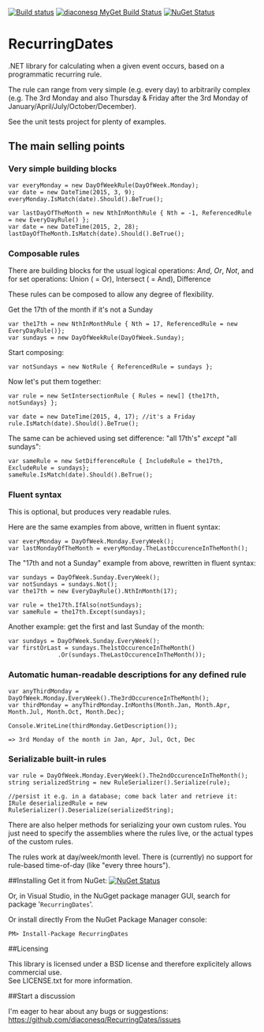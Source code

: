 [![Build status](https://ci.appveyor.com/api/projects/status/g4svu8vmli7tfqp0?svg=true)](https://ci.appveyor.com/project/cristian-diaconescu/recurringdates) 
[![diaconesq MyGet Build Status](https://www.myget.org/BuildSource/Badge/diaconesq?identifier=767fe9e9-01f3-4d50-92dc-f27300486d6d)](https://www.myget.org/) 
[![NuGet Status](http://img.shields.io/nuget/v/RecurringDates.svg?style=flat)](https://www.nuget.org/packages/RecurringDates/)

# RecurringDates

.NET library for calculating when a given event occurs, based on a programmatic recurring rule.
 
The rule can range from very simple (e.g. every day) to arbitrarily complex (e.g. The 3rd Monday and also Thursday & Friday after the 3rd Monday of January/April/July/October/December).

See the unit tests project for plenty of examples.

## The main selling points
### Very simple building blocks

    var everyMonday = new DayOfWeekRule(DayOfWeek.Monday);
    var date = new DateTime(2015, 3, 9);
    everyMonday.IsMatch(date).Should().BeTrue();
    
    var lastDayOfTheMonth = new NthInMonthRule { Nth = -1, ReferencedRule = new EveryDayRule() };
    var date = new DateTime(2015, 2, 28);
    lastDayOfTheMonth.IsMatch(date).Should().BeTrue();

### Composable rules
There are building blocks for the usual logical operations: *And*, *Or*, *Not*, and for set operations: Union ( = Or), Intersect ( = And), Difference

These rules can be composed to allow any degree of flexibility.

Get the 17th of the month if it's not a Sunday
    
    var the17th = new NthInMonthRule { Nth = 17, ReferencedRule = new EveryDayRule()};
    var sundays = new DayOfWeekRule(DayOfWeek.Sunday);

Start composing:

    var notSundays = new NotRule { ReferencedRule = sundays };

Now let's put them together:

    var rule = new SetIntersectionRule { Rules = new[] {the17th, notSundays} };
    
    var date = new DateTime(2015, 4, 17); //it's a Friday
    rule.IsMatch(date).Should().BeTrue();

The same can be achieved using set difference: "all 17th's" *except* "all sundays":

    var sameRule = new SetDifferenceRule { IncludeRule = the17th, ExcludeRule = sundays};
    sameRule.IsMatch(date).Should().BeTrue();

### Fluent syntax
 
 This is optional, but produces very readable rules.
 
 Here are the same examples from above, written in fluent syntax:
    
    var everyMonday = DayOfWeek.Monday.EveryWeek();
    var lastMondayOfTheMonth = everyMonday.TheLastOccurenceInTheMonth();
    

The "17th and not a Sunday" example from above, rewritten in fluent syntax:

    var sundays = DayOfWeek.Sunday.EveryWeek();
    var notSundays = sundays.Not(); 
    var the17th = new EveryDayRule().NthInMonth(17);
    
    var rule = the17th.IfAlso(notSundays);
    var sameRule = the17th.Except(sundays);

Another example: get the first and last Sunday of the month:
    
    var sundays = DayOfWeek.Sunday.EveryWeek();
    var firstOrLast = sundays.The1stOccurenceInTheMonth()
                  .Or(sundays.TheLastOccurenceInTheMonth());


### Automatic human-readable descriptions for any defined rule

    var anyThirdMonday = DayOfWeek.Monday.EveryWeek().The3rdOccurenceInTheMonth();
    var thirdMonday = anyThirdMonday.InMonths(Month.Jan, Month.Apr, Month.Jul, Month.Oct, Month.Dec);
    
    Console.WriteLine(thirdMonday.GetDescription());
    
    => 3rd Monday of the month in Jan, Apr, Jul, Oct, Dec

### Serializable built-in rules 

    var rule = DayOfWeek.Monday.EveryWeek().The2ndOccurenceInTheMonth();
    string serializedString = new RuleSerializer().Serialize(rule);
    
    //persist it e.g. in a database; come back later and retrieve it:
    IRule deserializedRule = new RuleSerializer().Deserialize(serializedString);

There are also helper methods for serializing your own custom rules. You just need to specify the assemblies where the rules live, or the actual types of the custom rules.

The rules work at day/week/month level. There is (currently) no support for rule-based time-of-day (like "every three hours").

##Installing
Get it from NuGet:  [![NuGet Status](http://img.shields.io/nuget/v/RecurringDates.svg?style=flat)](https://www.nuget.org/packages/RecurringDates/)


Or, in Visual Studio, in the NuGget package manager GUI, search for package '`RecurringDates`'.  

Or install directly From the NuGet Package Manager console:

```
PM> Install-Package RecurringDates
```
##Licensing

This library is licensed under a BSD license and therefore explicitely allows commercial use.  
See LICENSE.txt for more information.

##Start a discussion

I'm eager to hear about any bugs or suggestions: https://github.com/diaconesq/RecurringDates/issues

